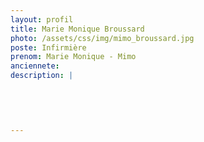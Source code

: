 ```yaml
---
layout: profil
title: Marie Monique Broussard
photo: /assets/css/img/mimo_broussard.jpg
poste: Infirmière
prenom: Marie Monique - Mimo
anciennete: 
description: |
 

  

  
---
```

